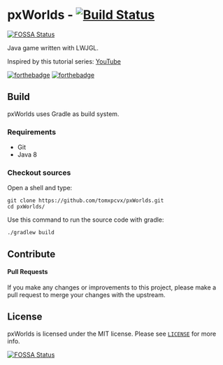 # pxWorlds - [![Build Status](https://travis-ci.com/tomxpcvx/pxWorlds.svg?token=2dxqrLRwQZdmsL3aSMPB&branch=master)](https://travis-ci.com/tomxpcvx/pxWorlds)
[![FOSSA Status](https://app.fossa.io/api/projects/git%2Bgithub.com%2Ftomxpcvx%2FpxWorlds.svg?type=shield)](https://app.fossa.io/projects/git%2Bgithub.com%2Ftomxpcvx%2FpxWorlds?ref=badge_shield)

Java game written with LWJGL.

Inspired by this tutorial series: [YouTube](https://www.youtube.com/watch?v=VH9KAhjXVFM&list=PLILiqflMilIxta2xKk2EftiRHD4nQGW0u)

[![forthebadge](https://forthebadge.com/images/badges/made-with-java.svg)](https://forthebadge.com)
[![forthebadge](https://forthebadge.com/images/badges/designed-in-ms-paint.svg)](https://forthebadge.com)

## Build
pxWorlds uses Gradle as build system.

### Requirements
* Git
* Java 8

### Checkout sources
Open a shell and type:
```
git clone https://github.com/tomxpcvx/pxWorlds.git
cd pxWorlds/
```
Use this command to run the source code with gradle:
```
./gradlew build
```

## Contribute
#### Pull Requests
If you make any changes or improvements to this project, please make a pull request to merge your changes with the upstream.

## License
pxWorlds is licensed under the MIT license. Please see [`LICENSE`](https://github.com/tomxpcvx/pxWorlds/blob/master/LICENSE) for more info.


[![FOSSA Status](https://app.fossa.io/api/projects/git%2Bgithub.com%2Ftomxpcvx%2FpxWorlds.svg?type=large)](https://app.fossa.io/projects/git%2Bgithub.com%2Ftomxpcvx%2FpxWorlds?ref=badge_large)